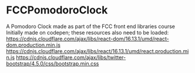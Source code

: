 # FCCPomodoroClock
A Pomodoro Clock made as part of the FCC front end libraries course
Initially made on codepen; these resources also need to be loaded:
https://cdnjs.cloudflare.com/ajax/libs/react-dom/16.13.1/umd/react-dom.production.min.js
https://cdnjs.cloudflare.com/ajax/libs/react/16.13.1/umd/react.production.min.js
https://cdnjs.cloudflare.com/ajax/libs/twitter-bootstrap/4.5.0/css/bootstrap.min.css
<link rel="stylesheet" href="https://fonts.googleapis.com/css?family=Roboto:400,400i,700">
<link href="https://fonts.googleapis.com/css2?family=Abel&display=swap" rel="stylesheet">
